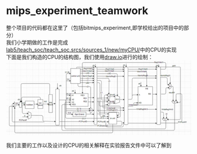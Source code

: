 # mips_experiment_teamwork

整个项目的代码都在这里了（包括bitmips_experiment,即学校给出的项目中的部分）  
我们小学期做的工作是完成[lab5/teach_soc/teach_soc.srcs/sources_1/new/myCPU/](https://github.com/kindoms214/mips_experiment_teamwork/tree/master/lab5/teach_soc/teach_soc.srcs/sources_1/new/myCPU)中的CPU的实现  
下面是我们构造的CPU的结构图，我们使用[draw.io](https://app.diagrams.net/)进行的绘制：
![Image text](https://github.com/kindoms214/mips_experiment_teamwork/blob/master/git_temp.png)

我们主要的工作以及设计的CPU的相关解释在实验报告文件中可以了解到
